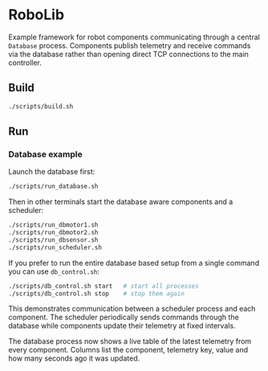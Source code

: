 # RoboLib

Example framework for robot components communicating through a central
`Database` process. Components publish telemetry and receive commands
via the database rather than opening direct TCP connections to the main
controller.

## Build

```bash
./scripts/build.sh
```

## Run

### Database example

Launch the database first:

```bash
./scripts/run_database.sh
```

Then in other terminals start the database aware components and a scheduler:

```bash
./scripts/run_dbmotor1.sh
./scripts/run_dbmotor2.sh
./scripts/run_dbsensor.sh
./scripts/run_scheduler.sh
```

If you prefer to run the entire database based setup from a single command you
can use `db_control.sh`:

```bash
./scripts/db_control.sh start   # start all processes
./scripts/db_control.sh stop    # stop them again
```

This demonstrates communication between a scheduler process and each
component. The scheduler periodically sends commands through the
database while components update their telemetry at fixed intervals.

The database process now shows a live table of the latest telemetry from every
component. Columns list the component, telemetry key, value and how many
seconds ago it was updated.
